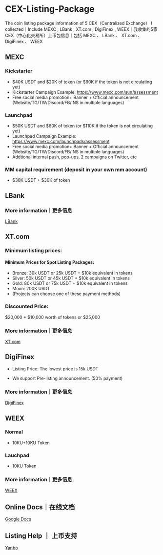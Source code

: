 # CEX-Listing-Package
The coin listing package information of 5 CEX（Centralized Exchange） I collected｜Include MEXC , LBank , XT.com , DigiFinex , WEEX｜我收集的5家CEX（中心化交易所）上币包信息｜包括 MEXC 、 LBank 、 XT.com 、 DigiFinex 、 WEEX

## MEXC
### Kickstarter
- $40K USDT and $20K of token (or $60K if the token is not circulating yet)
- Kickstarter Campaign Example: https://www.mexc.com/sun/assessment
- Free social media promotion+ Banner + Official announcement (Website/TG/TW/Discord/FB/INS in multiple languages)

### Launchpad
- $50K USDT and $60K of token (or $110K if the token is not circulating yet)
- Launchpad Campaign Example: https://www.mexc.com/launchpads/assessment
- Free social media promotion+ Banner + Official announcement (Website/TG/TW/Discord/FB/INS in multiple languages)
- Addtional internal push, pop-ups, 2 campaigns on Twitter, etc

### MM capital requirement (deposit in your own mm account)
- $30K USDT + $30K of token

## LBank

### More information｜更多信息

[LBank](https://github.com/yanboishere/CEX-Listing-Package/tree/master/LBank)



## XT.com

### Minimum listing prices:
#### Minimum Prices for Spot Listing Packages:
- Bronze: 30k USDT or 25k USDT + $10k equivalent in tokens
- Silver: 50k USDT or 45k USDT + $10k equivalent in tokens
- Gold: 80k USDT or 75k USDT + $10k equivalent in tokens
- Moon: 200K USDT
- (Projects can choose one of these payment methods)
  

### Discounted Price:
$20,000 + $10,000 worth of tokens or $25,000

### More information｜更多信息
[XT.com](https://github.com/yanboishere/CEX-Listing-Package/tree/master/XT.com)


## DigiFinex

- Listing Price: The lowest price is 15k USDT

- We support Pre-listing announcement. (50% payment)

### More information｜更多信息

[DigiFinex](https://github.com/yanboishere/CEX-Listing-Package/tree/master/DigiFinex)



## WEEX

### Normal
- 10KU+10KU Token

### Lauchpad
- 10KU Token

### More information｜更多信息
[WEEX](https://github.com/yanboishere/CEX-Listing-Package/tree/master/WEEX)

## Online Docs｜在线文档

[Google Docs](https://docs.google.com/document/d/1HymslDgL2WpvUTwIreJGDOKvfH8vOGN7sBzyEvvOcas/edit?usp=sharing)


## Listing Help ｜ 上币支持

[Yanbo](https://t.me/yanbowang)
